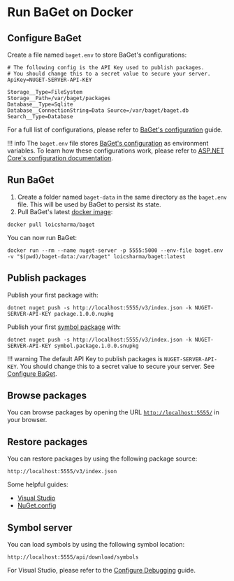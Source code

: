 # Run BaGet on Docker

## Configure BaGet

Create a file named `baget.env` to store BaGet's configurations:

```
# The following config is the API Key used to publish packages.
# You should change this to a secret value to secure your server.
ApiKey=NUGET-SERVER-API-KEY

Storage__Type=FileSystem
Storage__Path=/var/baget/packages
Database__Type=Sqlite
Database__ConnectionString=Data Source=/var/baget/baget.db
Search__Type=Database
```

For a full list of configurations, please refer to [BaGet's configuration](../configuration.md) guide.

!!! info
    The `baget.env` file stores [BaGet's configuration](configuration) as environment
    variables. To learn how these configurations work, please refer to
    [ASP.NET Core's configuration documentation](https://docs.microsoft.com/en-us/aspnet/core/fundamentals/configuration/?view=aspnetcore-2.1&tabs=basicconfiguration#configuration-by-environment).

## Run BaGet

1. Create a folder named `baget-data` in the same directory as the `baget.env` file. This will be used by BaGet to persist its state.
2. Pull BaGet's latest [docker image](https://hub.docker.com/r/loicsharma/baget):

```
docker pull loicsharma/baget
```

You can now run BaGet:

```
docker run --rm --name nuget-server -p 5555:5000 --env-file baget.env -v "$(pwd)/baget-data:/var/baget" loicsharma/baget:latest
```

## Publish packages

Publish your first package with:

```
dotnet nuget push -s http://localhost:5555/v3/index.json -k NUGET-SERVER-API-KEY package.1.0.0.nupkg
```

Publish your first [symbol package](https://docs.microsoft.com/en-us/nuget/create-packages/symbol-packages-snupkg) with:

```
dotnet nuget push -s http://localhost:5555/v3/index.json -k NUGET-SERVER-API-KEY symbol.package.1.0.0.snupkg
```

!!! warning
    The default API Key to publish packages is `NUGET-SERVER-API-KEY`. You should change this to a secret value to secure your server. See [Configure BaGet](#configure-baget).

## Browse packages

You can browse packages by opening the URL [`http://localhost:5555/`](http://localhost:5555/) in your browser.

## Restore packages

You can restore packages by using the following package source:

`http://localhost:5555/v3/index.json`

Some helpful guides:

* [Visual Studio](https://docs.microsoft.com/en-us/nuget/consume-packages/install-use-packages-visual-studio#package-sources)
* [NuGet.config](https://docs.microsoft.com/en-us/nuget/reference/nuget-config-file#package-source-sections)

## Symbol server

You can load symbols by using the following symbol location:

`http://localhost:5555/api/download/symbols`

For Visual Studio, please refer to the [Configure Debugging](https://docs.microsoft.com/en-us/visualstudio/debugger/specify-symbol-dot-pdb-and-source-files-in-the-visual-studio-debugger?view=vs-2017#configure-symbol-locations-and-loading-options) guide.
